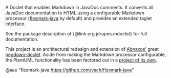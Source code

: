 A Doclet that enables Markdown in JavaDoc comments. It converts all JavaDoc
documentation to HTML using a configurable Markdown processor
([flexmark-java](https://github.com/vsch/flexmark-java) by default) and 
provides an extended taglet interface.

See the package description of {@link org.jdrupes.mdoclet} for full documentation.

This project is an architectural redesign and
extension of [Abnaxos'](https://github.com/Abnaxos) 
great [pegdown-doclet](https://github.com/Abnaxos/pegdown-doclet).
Aside from making the Markdown processor configurable, the PlantUML
functionality has been factored out in a 
[project of its own](https://github.com/mnlipp/org.jdrupes.taglets). 

@see "flexmark-java <https://github.com/vsch/flexmark-java>"
